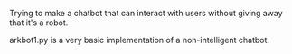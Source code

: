 Trying to make a chatbot that can interact with users without giving away that it's a robot. 

arkbot1.py is a very basic implementation of a non-intelligent chatbot.

